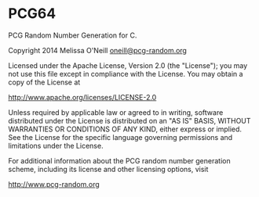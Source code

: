 # PCG64

PCG Random Number Generation for C.

Copyright 2014 Melissa O'Neill <oneill@pcg-random.org>

Licensed under the Apache License, Version 2.0 (the "License");
you may not use this file except in compliance with the License.
You may obtain a copy of the License at

 http://www.apache.org/licenses/LICENSE-2.0

Unless required by applicable law or agreed to in writing, software
distributed under the License is distributed on an "AS IS" BASIS,
WITHOUT WARRANTIES OR CONDITIONS OF ANY KIND, either express or implied.
See the License for the specific language governing permissions and
limitations under the License.

For additional information about the PCG random number generation scheme,
including its license and other licensing options, visit

 http://www.pcg-random.org
